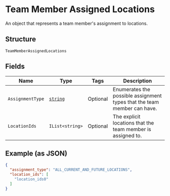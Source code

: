 
# Team Member Assigned Locations

An object that represents a team member's assignment to locations.

## Structure

`TeamMemberAssignedLocations`

## Fields

| Name | Type | Tags | Description |
|  --- | --- | --- | --- |
| `AssignmentType` | [`string`](../../doc/models/team-member-assigned-locations-assignment-type.md) | Optional | Enumerates the possible assignment types that the team member can have. |
| `LocationIds` | `IList<string>` | Optional | The explicit locations that the team member is assigned to. |

## Example (as JSON)

```json
{
  "assignment_type": "ALL_CURRENT_AND_FUTURE_LOCATIONS",
  "location_ids": [
    "location_ids0"
  ]
}
```

